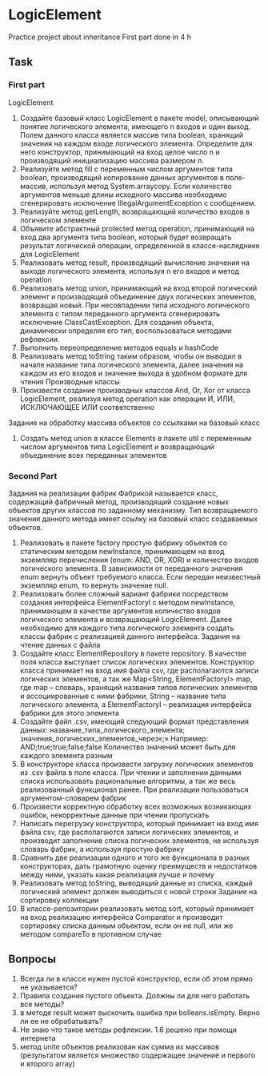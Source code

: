 # LogicElement
Practice project about inheritance
First part done in 4 h

## Task
### First part
LogicElement
1.	Создайте базовый класс LogicElement в пакете model, описывающий понятие логического элемента, имеющего n входов и один выход. Полем данного класса является массив типа boolean, хранящий значения на каждом входе логического элемента. Определите для него конструктор, принимающий на вход целое число n и производящий инициализацию массива размером n.
2.	Реализуйте метод fill с переменным числом аргументов типа boolean, производящий копирование данных аргументов в поле-массив, используя метод System.arraycopy. Если количество аргументов меньше длины исходного массива необходимо сгенерировать исключение IllegalArgumentException с сообщением.
3.	Реализуйте метод getLength, возвращающий количество входов в логическом элементе
4.	Объявите абстрактный protected метод operation, принимающий на вход два аргумента типа boolean, который будет возвращать результат логической операции, определенной в классе-наследнике для LogicElement
5.	Реализовать метод result, производящий вычисление значения на выходе логического элемента, используя n его входов и метод operation
6.	Реализовать метод union, принимающий на вход второй логический элемент и производящий объединение двух логических элементов, возвращая новый. При несовпадении типа исходного логического элемента с типом переданного аргумента сгенерировать исключение ClassCastException. Для создания объекта, динамически определяя его тип, воспользоваться методами рефлексии.
7.	Выполнить переопределение методов equals и hashCode
8.	Реализовать метод toString таким образом, чтобы он выводил в начале название типа логического элемента, далее значения на каждом из его входов и значение выхода в удобном формате для чтения
      Производные классы
1.	Произвести создание производных классов And, Or, Xor от класса LogicElement, реализуя метод operation как операции И, ИЛИ, ИСКЛЮЧАЮЩЕЕ ИЛИ соответственно

Задание на обработку массива объектов со ссылками на базовый класс
1.	Создать метод union в классе Elements в пакете util с переменным числом аргументов типа LogicElement и возвращающий объединение всех переданных элементов

### Second Part
Задания на реализации фабрик
Фабрикой называется класс, содержащий фабричный метод, производящий создание новых объектов других классов по заданному механизму. Тип возвращаемого значения данного метода имеет ссылку на базовый класс создаваемых объектов.
1.	Реализовать в пакете factory простую фабрику объектов со статическим методом newInstance, принимающем на вход экземпляр перечисления (enum: AND, OR, XOR) и количество входов логического элемента. В зависимости от переданного значения enum вернуть объект требуемого класса. Если передан неизвестный экземпляр enum, то вернуть значение null.
2.	Реализовать более сложный вариант фабрики посредством создания интерфейса ElementFactoryI с методом newInstance, принимающем в качестве аргументов количество входов логического элемента и возвращающий LogicElement. Далее необходимо для каждого типа логического элемента создать классы фабрик с реализацией данного интерфейса.
      Задания на чтение данных с файла
1.	Создайте класс ElementRepository в пакете repository. В качестве поля класса выступает список логических элементов. Конструктор класса принимает на вход имя файла csv, где располагаются записи логических элементов, а так же Map<String, ElementFactoryI> map, где map – словарь, хранящий названия типов логических элементов и ассоциированные с ними фабрики, String – название типа логического элемента, а ElementFactoryI – реализация интерфейса фабрики для этого элемента
2.	Создайте файл .csv, имеющий следующий формат представления данных:
      название_типа_логического_элемента; значения_логических_элементов_через«;»
      Например:
      AND;true;true;false;false
      Количество значений может быть для каждого элемента разным
3.	В конструкторе класса произвести загрузку логических элементов из .csv файла в поле класса. При чтении и заполнении данными списка использовать рациональные алгоритмы, а так же весь реализованный функционал ранее. При реализации пользоваться аргументом-словарем фабрик
4.	Произвести корректную обработку всех возможных возникающих ошибок, некорректные данные при чтении пропускать
5.	Написать перегрузку конструктора, который принимает на вход имя файла csv, где располагаются записи логических элементов, и производит заполнение списка логических элементов, не используя словарь фабрик, а используя простую фабрику
6.	Сравнить две реализации одного и того же функционала в разных конструкторах, дать грамотную оценку преимуществ и недостатков между ними, указать какая реализация лучше и почему
7.	Реализовать метод toString, выводящий данные из списка, каждый логический элемент должен выводиться с новой строки
      Задание на сортировку коллекции
1.	В классе-репозитории реализовать метод sort, который принимает на вход реализацию интерфейса Comparator и производит сортировку списка данным объектом, если он не null, или же методом compareTo в противном случае

##  Вопросы
1. Всегда ли в классе нужен пустой конструктор, если об этом прямо не указывается?
2. Правила создания пустого объекта. Должны ли для него работать все методы?
3. в методе result может выскочить ошибка при bolleans.isEmpty. Верно ли ее не обрабатывать?
3. Не знаю что такое методы рефлексии. 1.6 решено при помощи интернета
4. метод unite объектов реализован как сумма их массивов (результатом является множество содержащее значение и первого и второго array)

